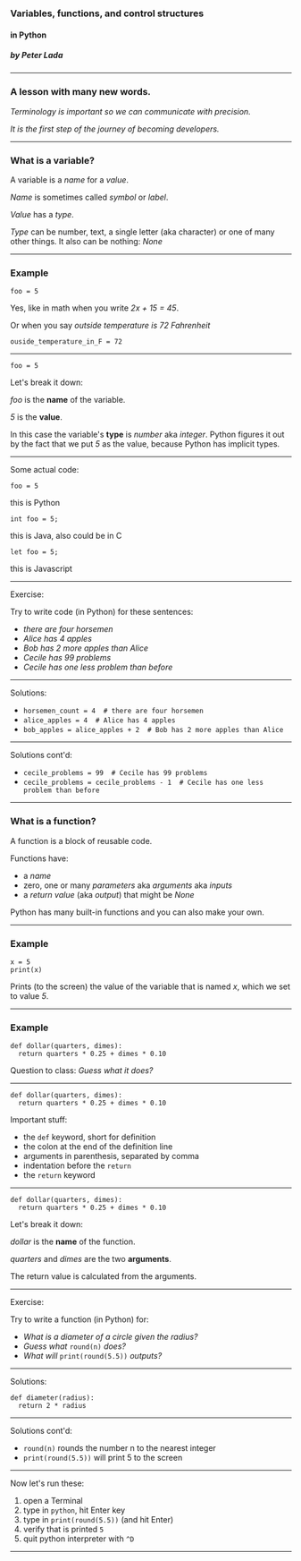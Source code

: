 ### Variables, functions, and control structures
#### in Python
##### by Peter Lada

---

### A lesson with many new words.

_Terminology is important so we can communicate with precision._

_It is the first step of the journey of becoming developers._

---

### What is a variable?

A variable is a *name* for a *value*.

*Name* is sometimes called *symbol* or *label*.

*Value* has a *type*.

*Type* can be number, text, a single letter (aka character) or one of many other things. It also can be nothing: *None*

---

### Example

```
foo = 5
```

Yes, like in math when you write *2x + 15 = 45*.

Or when you say *outside temperature is 72 Fahrenheit*

`ouside_temperature_in_F = 72`

---

```
foo = 5
```

Let's break it down:

*foo* is the **name** of the variable.

*5* is the **value**.

In this case the variable's **type** is *number* aka *integer*.
Python figures it out by the fact that we put *5* as the value,
because Python has implicit types.

---

Some actual code:

```
foo = 5
```
this is Python

```
int foo = 5;
```
this is Java, also could be in C

```
let foo = 5;
```
this is Javascript

---

Exercise:

Try to write code (in Python) for these sentences:

- _there are four horsemen_
- _Alice has 4 apples_
- _Bob has 2 more apples than Alice_
- _Cecile has 99 problems_
- _Cecile has one less problem than before_

---

Solutions:

- `horsemen_count = 4  # there are four horsemen`
- `alice_apples = 4  # Alice has 4 apples`
- `bob_apples = alice_apples + 2  # Bob has 2 more apples than Alice`

---

Solutions cont'd:

- `cecile_problems = 99  # Cecile has 99 problems`
- `cecile_problems = cecile_problems - 1  # Cecile has one less problem than before`

---

### What is a function?

A function is a block of reusable code.

Functions have:
- a *name*
- zero, one or many *parameters* aka *arguments* aka *inputs*
- a *return value* (aka *output*) that might be *None*

Python has many built-in functions and you can also make your own.

---

### Example

```
x = 5
print(x)
```

Prints (to the screen) the value of the variable that is named *x*, which we set to value *5*.

---

### Example

```
def dollar(quarters, dimes):
  return quarters * 0.25 + dimes * 0.10
```

Question to class: _Guess what it does?_

---

```
def dollar(quarters, dimes):
  return quarters * 0.25 + dimes * 0.10
```

Important stuff:
- the `def` keyword, short for definition
- the colon at the end of the definition line
- arguments in parenthesis, separated by comma
- indentation before the `return`
- the `return` keyword

---

```
def dollar(quarters, dimes):
  return quarters * 0.25 + dimes * 0.10
```

Let's break it down:

*dollar* is the **name** of the function.

*quarters* and *dimes* are the two **arguments**.

The return value is calculated from the arguments.

---

Exercise:

Try to write a function (in Python) for:

- _What is a diameter of a circle given the radius?_
- _Guess what_ `round(n)` _does?_
- _What will_ `print(round(5.5))` _outputs?_

---

Solutions:

```
def diameter(radius):
  return 2 * radius
```

---

Solutions cont'd:

- `round(n)` rounds the number n to the nearest integer
- `print(round(5.5))` will print 5 to the screen

---

Now let's run these:

1. open a Terminal
2. type in `python`, hit Enter key
3. type in `print(round(5.5))` (and hit Enter)
4. verify that is printed `5`
5. quit python interpreter with `^D`

---
